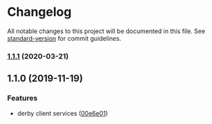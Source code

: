 # Changelog

All notable changes to this project will be documented in this file. See [standard-version](https://github.com/conventional-changelog/standard-version) for commit guidelines.

### [1.1.1](https://github.com/gospime/derby-client-services/compare/v1.1.0...v1.1.1) (2020-03-21)

## 1.1.0 (2019-11-19)


### Features

* derby client services ([00e6e01](https://github.com/gospime/derby-client-services/commit/00e6e01a03dea7d2d43e4e10ce000764ed2d990c))
